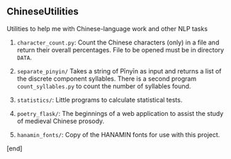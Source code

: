 ## ChineseUtilities

Utilities to help me with Chinese-language work and other NLP tasks

 1. `character_count.py`: Count the Chinese characters (only) in a file and return their overall percentages. File to be opened must be in directory `DATA`.

 1. `separate_pinyin/` Takes a string of Pīnyīn as input and returns a list of the discrete component syllables. There is a second program `count_syllables.py` to count the number of syllables found.

 1. `statistics/`: Little programs to calculate statistical tests.

 1. `poetry_flask/`: The beginnings of a web application to assist the study of medieval Chinese prosody.

 1. `hanamin_fonts/`: Copy of the HANAMIN fonts for use with this project.
 
[end]

